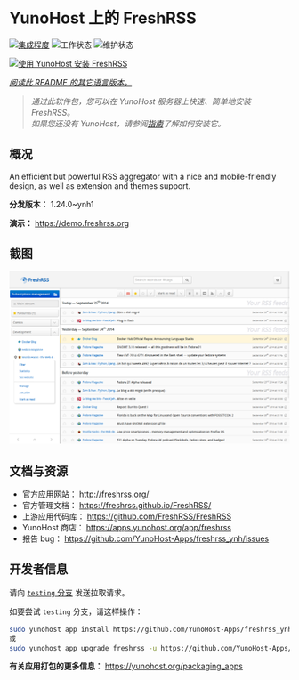 <!--
注意：此 README 由 <https://github.com/YunoHost/apps/tree/master/tools/readme_generator> 自动生成
请勿手动编辑。
-->

# YunoHost 上的 FreshRSS

[![集成程度](https://dash.yunohost.org/integration/freshrss.svg)](https://dash.yunohost.org/appci/app/freshrss) ![工作状态](https://ci-apps.yunohost.org/ci/badges/freshrss.status.svg) ![维护状态](https://ci-apps.yunohost.org/ci/badges/freshrss.maintain.svg)

[![使用 YunoHost 安装 FreshRSS](https://install-app.yunohost.org/install-with-yunohost.svg)](https://install-app.yunohost.org/?app=freshrss)

*[阅读此 README 的其它语言版本。](./ALL_README.md)*

> *通过此软件包，您可以在 YunoHost 服务器上快速、简单地安装 FreshRSS。*  
> *如果您还没有 YunoHost，请参阅[指南](https://yunohost.org/install)了解如何安装它。*

## 概况

An efficient but powerful RSS aggregator with a nice and mobile-friendly design, as well as extension and themes support.


**分发版本：** 1.24.0~ynh1

**演示：** <https://demo.freshrss.org>

## 截图

![FreshRSS 的截图](./doc/screenshots/screenshot.png)

## 文档与资源

- 官方应用网站： <http://freshrss.org/>
- 官方管理文档： <https://freshrss.github.io/FreshRSS/>
- 上游应用代码库： <https://github.com/FreshRSS/FreshRSS>
- YunoHost 商店： <https://apps.yunohost.org/app/freshrss>
- 报告 bug： <https://github.com/YunoHost-Apps/freshrss_ynh/issues>

## 开发者信息

请向 [`testing` 分支](https://github.com/YunoHost-Apps/freshrss_ynh/tree/testing) 发送拉取请求。

如要尝试 `testing` 分支，请这样操作：

```bash
sudo yunohost app install https://github.com/YunoHost-Apps/freshrss_ynh/tree/testing --debug
或
sudo yunohost app upgrade freshrss -u https://github.com/YunoHost-Apps/freshrss_ynh/tree/testing --debug
```

**有关应用打包的更多信息：** <https://yunohost.org/packaging_apps>
